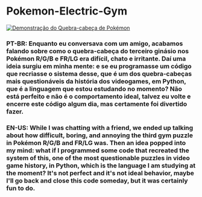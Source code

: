 # Pokemon-Electric-Gym

[![Demonstração do Quebra-cabeça de Pokémon](https://img.youtube.com/vi/FuhzqBmH2yk/0.jpg)](https://www.youtube.com/watch?v=FuhzqBmH2yk)

### PT-BR: Enquanto eu conversava com um amigo, acabamos falando sobre como o quebra-cabeça do terceiro ginásio nos Pokémon R/G/B e FR/LG era difícil, chato e irritante. Daí uma ideia surgiu em minha mente: e se eu programasse um código que recriasse o sistema desse, que é um dos quebra-cabeças mais questionáveis da história dos videogames, em Python, que é a linguagem que estou estudando no momento? Não está perfeito e não é o comportamento ideal, talvez eu volte e encerre este código algum dia, mas certamente foi divertido fazer.

### EN-US: While I was chatting with a friend, we ended up talking about how difficult, boring, and annoying the third gym puzzle in Pokémon R/G/B and FR/LG was. Then an idea popped into my mind: what if I programmed some code that recreated the system of this, one of the most questionable puzzles in video game history, in Python, which is the language I am studying at the moment? It's not perfect and it's not ideal behavior, maybe I'll go back and close this code someday, but it was certainly fun to do.
